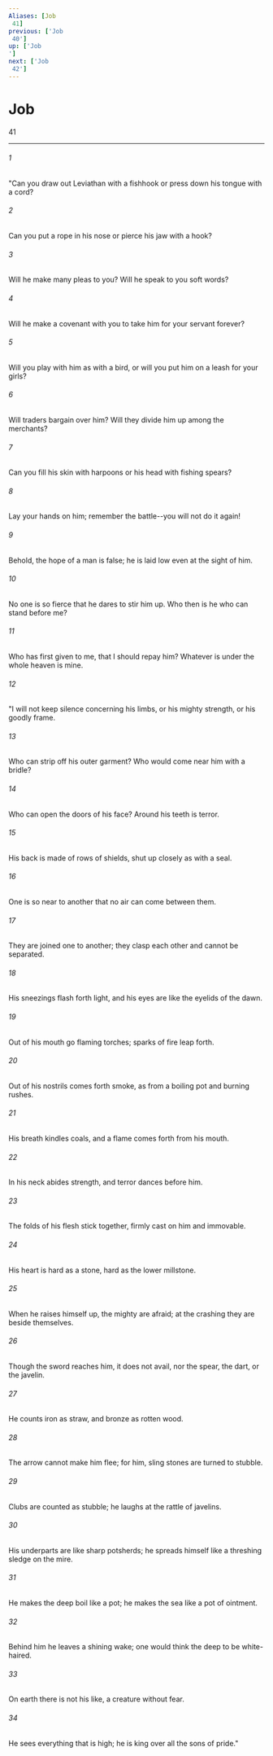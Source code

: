 ```yaml
---
Aliases: [Job 41]
previous: ['Job 40']
up: ['Job']
next: ['Job 42']
---
```

# Job 41

***
 

###### 1 
"Can you draw out Leviathan with a fishhook  or press down his tongue with a cord?   

###### 2 
Can you put a rope in his nose  or pierce his jaw with a hook?   

###### 3 
Will he make many pleas to you?  Will he speak to you soft words?   

###### 4 
Will he make a covenant with you  to take him for your servant forever?   

###### 5 
Will you play with him as with a bird,  or will you put him on a leash for your girls?   

###### 6 
Will traders bargain over him?  Will they divide him up among the merchants?   

###### 7 
Can you fill his skin with harpoons  or his head with fishing spears?   

###### 8 
Lay your hands on him;  remember the battle--you will not do it again!   

###### 9 
Behold, the hope of a man is false;  he is laid low even at the sight of him.   

###### 10 
No one is so fierce that he dares to stir him up.  Who then is he who can stand before me?   

###### 11 
Who has first given to me, that I should repay him?  Whatever is under the whole heaven is mine.  

###### 12 
"I will not keep silence concerning his limbs,  or his mighty strength, or his goodly frame.   

###### 13 
Who can strip off his outer garment?  Who would come near him with a bridle?   

###### 14 
Who can open the doors of his face?  Around his teeth is terror.   

###### 15 
His back is made of rows of shields,  shut up closely as with a seal.   

###### 16 
One is so near to another  that no air can come between them.   

###### 17 
They are joined one to another;  they clasp each other and cannot be separated.   

###### 18 
His sneezings flash forth light,  and his eyes are like the eyelids of the dawn.   

###### 19 
Out of his mouth go flaming torches;  sparks of fire leap forth.   

###### 20 
Out of his nostrils comes forth smoke,  as from a boiling pot and burning rushes.   

###### 21 
His breath kindles coals,  and a flame comes forth from his mouth.   

###### 22 
In his neck abides strength,  and terror dances before him.   

###### 23 
The folds of his flesh stick together,  firmly cast on him and immovable.   

###### 24 
His heart is hard as a stone,  hard as the lower millstone.   

###### 25 
When he raises himself up, the mighty are afraid;  at the crashing they are beside themselves.   

###### 26 
Though the sword reaches him, it does not avail,  nor the spear, the dart, or the javelin.   

###### 27 
He counts iron as straw,  and bronze as rotten wood.   

###### 28 
The arrow cannot make him flee;  for him, sling stones are turned to stubble.   

###### 29 
Clubs are counted as stubble;  he laughs at the rattle of javelins.   

###### 30 
His underparts are like sharp potsherds;  he spreads himself like a threshing sledge on the mire.   

###### 31 
He makes the deep boil like a pot;  he makes the sea like a pot of ointment.   

###### 32 
Behind him he leaves a shining wake;  one would think the deep to be white-haired.   

###### 33 
On earth there is not his like,  a creature without fear.   

###### 34 
He sees everything that is high;  he is king over all the sons of pride."
